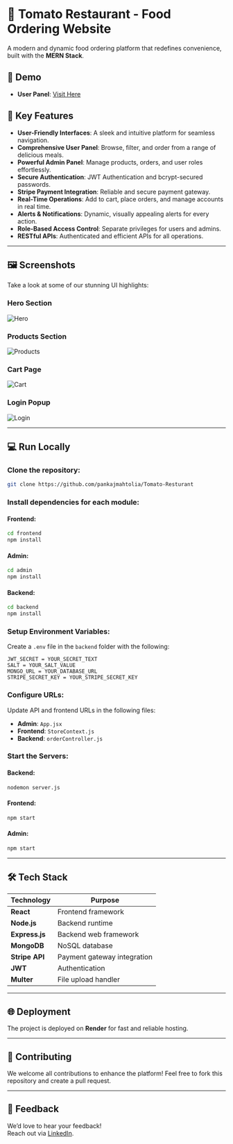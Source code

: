 
# 🍅 Tomato Restaurant - Food Ordering Website  
A modern and dynamic food ordering platform that redefines convenience, built with the **MERN Stack**.

## 🌟 Demo  
- **User Panel**: [Visit Here](https://tomato-resturant.onrender.com/)  

## 🚀 Key Features  
- **User-Friendly Interfaces**: A sleek and intuitive platform for seamless navigation.  
- **Comprehensive User Panel**: Browse, filter, and order from a range of delicious meals.  
- **Powerful Admin Panel**: Manage products, orders, and user roles effortlessly.  
- **Secure Authentication**: JWT Authentication and bcrypt-secured passwords.  
- **Stripe Payment Integration**: Reliable and secure payment gateway.  
- **Real-Time Operations**: Add to cart, place orders, and manage accounts in real time.  
- **Alerts & Notifications**: Dynamic, visually appealing alerts for every action.  
- **Role-Based Access Control**: Separate privileges for users and admins.  
- **RESTful APIs**: Authenticated and efficient APIs for all operations.  

---

## 🖼️ Screenshots  
Take a look at some of our stunning UI highlights:

### Hero Section  
![Hero](https://i.ibb.co/59cwY75/food-hero.png)  

### Products Section  
![Products](https://i.ibb.co/JnNQPyQ/food-products.png)  

### Cart Page  
![Cart](https://i.ibb.co/t2LrQ8p/food-cart.png)  

### Login Popup  
![Login](https://i.ibb.co/s6PgwkZ/food-login.png)  

---

## 💻 Run Locally  

### Clone the repository:  
```bash
git clone https://github.com/pankajmahtolia/Tomato-Resturant
```

### Install dependencies for each module:  

#### Frontend:  
```bash
cd frontend  
npm install  
```

#### Admin:  
```bash
cd admin  
npm install  
```

#### Backend:  
```bash
cd backend  
npm install  
```

### Setup Environment Variables:  
Create a `.env` file in the `backend` folder with the following:  
```plaintext
JWT_SECRET = YOUR_SECRET_TEXT  
SALT = YOUR_SALT_VALUE  
MONGO_URL = YOUR_DATABASE_URL  
STRIPE_SECRET_KEY = YOUR_STRIPE_SECRET_KEY  
```

### Configure URLs:  
Update API and frontend URLs in the following files:  
- **Admin**: `App.jsx`  
- **Frontend**: `StoreContext.js`  
- **Backend**: `orderController.js`  

### Start the Servers:  

#### Backend:  
```bash
nodemon server.js  
```

#### Frontend:  
```bash
npm start  
```

#### Admin:  
```bash
npm start  
```

---

## 🛠️ Tech Stack  

| **Technology**        | **Purpose**                                       |  
|------------------------|---------------------------------------------------|  
| **React**             | Frontend framework                                |  
| **Node.js**           | Backend runtime                                   |  
| **Express.js**        | Backend web framework                             |  
| **MongoDB**           | NoSQL database                                   |  
| **Stripe API**        | Payment gateway integration                       |  
| **JWT**               | Authentication                                   |  
| **Multer**            | File upload handler                              |  

---

## 🌐 Deployment  
The project is deployed on **Render** for fast and reliable hosting.  

---

## 🤝 Contributing  
We welcome all contributions to enhance the platform! Feel free to fork this repository and create a pull request.  

---

## 📢 Feedback  
We’d love to hear your feedback!  
Reach out via [LinkedIn](https://www.linkedin.com/in/mahtoliapankaj/).  
